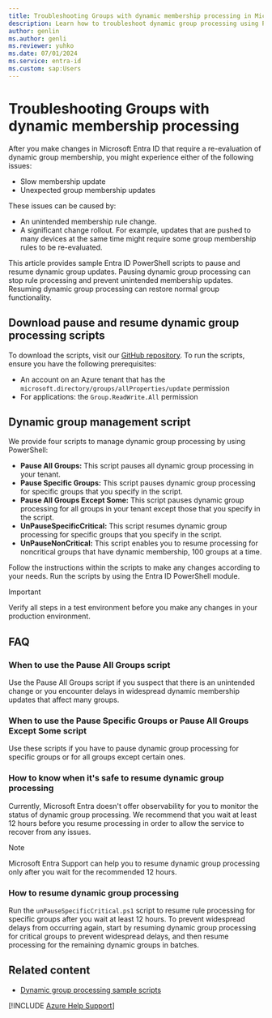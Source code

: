 ```yaml
---
title: Troubleshooting Groups with dynamic membership processing in Microsoft Entra ID
description: Learn how to troubleshoot dynamic group processing using PowerShell
author: genlin
ms.author: genli
ms.reviewer: yuhko
ms.date: 07/01/2024
ms.service: entra-id
ms.custom: sap:Users
---
```


# Troubleshooting Groups with dynamic membership processing

After you make changes in Microsoft Entra ID that require a re-evaluation of dynamic group membership, you might experience either of the following issues:

- Slow membership update
- Unexpected group membership updates

These issues can be caused by: 

- An unintended membership rule change.
- A significant change rollout. For example, updates that are pushed to many devices at the same time might require some group membership rules to be re-evaluated.

This article provides sample Entra ID PowerShell scripts to pause and resume dynamic group updates. Pausing dynamic group processing can stop rule processing and prevent unintended membership updates. Resuming dynamic group processing can restore normal group functionality.

## Download pause and resume dynamic group processing scripts

To download the scripts, visit our [GitHub repository](https://github.com/barclayn/samples-dynamic-group/tree/main).
To run the scripts, ensure you have the following prerequisites:

- An account on an Azure tenant that has the `microsoft.directory/groups/allProperties/update` permission
- For applications: the `Group.ReadWrite.All` permission

## Dynamic group management script

We provide four scripts to manage dynamic group processing by using PowerShell:

- **Pause All Groups:** This script pauses all dynamic group processing in your tenant.
- **Pause Specific Groups:** This script pauses dynamic group processing for specific groups that you specify in the script.
- **Pause All Groups Except Some:** This script pauses dynamic group processing for all groups in your tenant except those that you specify in the script.
- **UnPauseSpecificCritical:** This script resumes dynamic group processing for specific groups that you specify in the script.
- **UnPauseNonCritical:** This script enables you to resume processing for noncritical groups that have dynamic membership, 100 groups at a time.

Follow the instructions within the scripts to make any changes according to your needs. Run the scripts by using the Entra ID PowerShell module.

>[!IMPORTANT]
> Verify all steps in a test environment before you make any changes in your production environment.

## FAQ

### When to use the Pause All Groups script

Use the Pause All Groups script if you suspect that there is an unintended change or you encounter delays in widespread dynamic membership updates that affect many groups.

### When to use the Pause Specific Groups or Pause All Groups Except Some script

Use these scripts if you have to pause dynamic group processing for specific groups or for all groups except certain ones.

### How to know when it's safe to resume dynamic group processing

Currently, Microsoft Entra doesn't offer observability for you to monitor the status of dynamic group processing. We recommend that you wait at least 12 hours before you resume processing in order to allow the service to recover from any issues.

>[!NOTE]
> Microsoft Entra Support can help you to resume dynamic group processing only after you wait for the recommended 12 hours. 

### How to resume dynamic group processing

Run the `unPauseSpecificCritical.ps1` script to resume rule processing for specific groups after you wait at least 12 hours. To prevent widespread delays from occurring again, start by resuming dynamic group processing for critical groups to prevent widespread delays, and then resume processing for the remaining dynamic groups in batches.

## Related content

- [Dynamic group processing sample scripts](https://github.com/barclayn/samples-dynamic-group/tree/main)
  
[!INCLUDE [Azure Help Support](../../../../includes/azure-help-support.md)]
